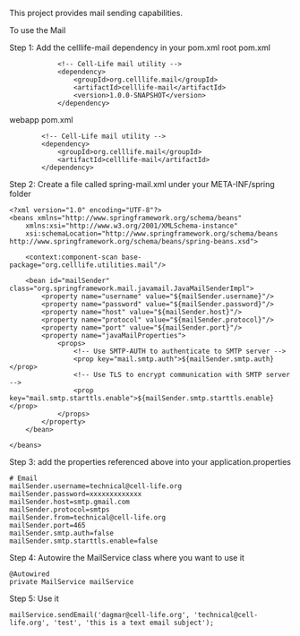 This project provides mail sending capabilities. 

To use the Mail

Step 1: Add the celllife-mail dependency in your pom.xml
root pom.xml
```
            <!-- Cell-Life mail utility -->
            <dependency>
        	    <groupId>org.celllife.mail</groupId>
        	    <artifactId>celllife-mail</artifactId>
        	    <version>1.0.0-SNAPSHOT</version>
            </dependency>
```

webapp pom.xml
```
        <!-- Cell-Life mail utility -->
        <dependency>
    	    <groupId>org.celllife.mail</groupId>
    	    <artifactId>celllife-mail</artifactId>
        </dependency>
```

Step 2: Create a file called spring-mail.xml under your META-INF/spring folder
```
<?xml version="1.0" encoding="UTF-8"?>
<beans xmlns="http://www.springframework.org/schema/beans"
	xmlns:xsi="http://www.w3.org/2001/XMLSchema-instance"
	xsi:schemaLocation="http://www.springframework.org/schema/beans http://www.springframework.org/schema/beans/spring-beans.xsd">

    <context:component-scan base-package="org.celllife.utilities.mail"/>
    
    <bean id="mailSender" class="org.springframework.mail.javamail.JavaMailSenderImpl">
       	<property name="username" value="${mailSender.username}"/>
    	<property name="password" value="${mailSender.password}"/>
		<property name="host" value="${mailSender.host}"/>
		<property name="protocol" value="${mailSender.protocol}"/>
		<property name="port" value="${mailSender.port}"/>
		<property name="javaMailProperties">
			<props>
				<!-- Use SMTP-AUTH to authenticate to SMTP server -->
				<prop key="mail.smtp.auth">${mailSender.smtp.auth}</prop>
				<!-- Use TLS to encrypt communication with SMTP server -->
				<prop key="mail.smtp.starttls.enable">${mailSender.smtp.starttls.enable}</prop>
			</props>
		</property>	
	</bean>

</beans>
```

Step 3: add the properties referenced above into your application.properties
```
# Email
mailSender.username=technical@cell-life.org
mailSender.password=xxxxxxxxxxxxx
mailSender.host=smtp.gmail.com
mailSender.protocol=smtps
mailSender.from=technical@cell-life.org
mailSender.port=465
mailSender.smtp.auth=false
mailSender.smtp.starttls.enable=false
```

Step 4: Autowire the MailService class where you want to use it
```
@Autowired
private MailService mailService
```

Step 5: Use it
```
mailService.sendEmail('dagmar@cell-life.org', 'technical@cell-life.org', 'test', 'this is a text email subject');
```
